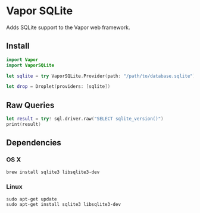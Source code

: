 # Vapor SQLite 

Adds SQLite support to the Vapor web framework.


## Install

```swift
import Vapor
import VaporSQLite

let sqlite = try VaporSQLite.Provider(path: "/path/to/database.sqlite")

let drop = Droplet(providers: [sqlite])
```

## Raw Queries

```swift
let result = try! sql.driver.raw("SELECT sqlite_version()")
print(result)
```

## Dependencies

### OS X

```shell
brew install sqlite3 libsqlite3-dev
```

### Linux

```shell
sudo apt-get update
sudo apt-get install sqlite3 libsqlite3-dev
```